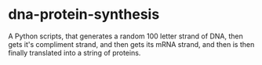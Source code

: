 # dna-protein-synthesis
A Python scripts, that generates a random 100 letter strand of DNA, then gets it's compliment strand, and then gets its mRNA strand, and then is then finally translated into a string of proteins.
